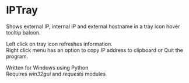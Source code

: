 # IPTray
Shows external IP, internal IP and external hostname in a tray icon hover tooltip baloon.  

Left click on tray icon refreshes information.  
Right click menu has an option to copy IP address to clipboard or Quit the program.  

Written for Windows using Python  
Requires _win32gui_ and _requests_ modules
